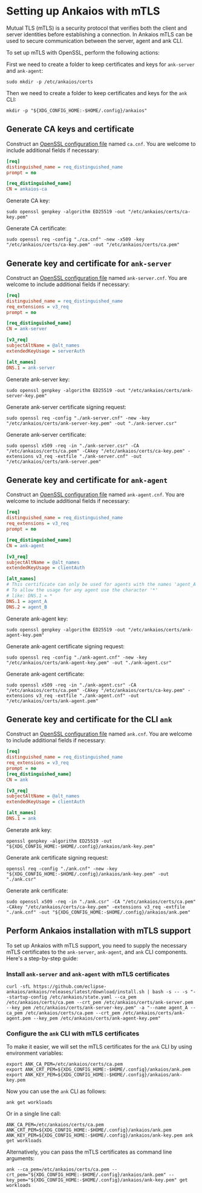 # Setting up Ankaios with mTLS

 Mutual TLS (mTLS) is a security protocol that verifies both the client and server identities before establishing a connection. In Ankaios mTLS can be used to secure communication between the server, agent and ank CLI.

To set up mTLS with OpenSSL, perform the following actions:

First we need to create a folder to keep certificates and keys for `ank-server` and `ank-agent`:

```shell
sudo mkdir -p /etc/ankaios/certs
```

Then we need to create a folder to keep certificates and keys for the `ank` CLI:

```shell
mkdir -p "${XDG_CONFIG_HOME:-$HOME/.config}/ankaios"
```

## Generate CA keys and certificate

Construct an [OpenSSL configuration file](https://www.openssl.org/docs/manmaster/man5/config.html) named `ca.cnf`. You are welcome to include additional fields if necessary:

```ini title="ca.cnf"
[req]
distinguished_name = req_distinguished_name
prompt = no

[req_distinguished_name]
CN = ankaios-ca
```

Generate CA key:

```shell
sudo openssl genpkey -algorithm ED25519 -out "/etc/ankaios/certs/ca-key.pem"
```

Generate CA certificate:

```shell
sudo openssl req -config "./ca.cnf" -new -x509 -key "/etc/ankaios/certs/ca-key.pem" -out "/etc/ankaios/certs/ca.pem"
```

## Generate key and certificate for `ank-server`

Construct an [OpenSSL configuration file](https://www.openssl.org/docs/manmaster/man5/config.html) named `ank-server.cnf`. You are welcome to include additional fields if necessary:

```ini title="ank-server.cnf"
[req]
distinguished_name = req_distinguished_name
req_extensions = v3_req
prompt = no

[req_distinguished_name]
CN = ank-server

[v3_req]
subjectAltName = @alt_names
extendedKeyUsage = serverAuth

[alt_names]
DNS.1 = ank-server
```

Generate ank-server key:

```shell
sudo openssl genpkey -algorithm ED25519 -out "/etc/ankaios/certs/ank-server-key.pem"
```

Generate ank-server certificate signing request:

```shell
sudo openssl req -config "./ank-server.cnf" -new -key "/etc/ankaios/certs/ank-server-key.pem" -out "./ank-server.csr"
```

Generate ank-server certificate:

```shell
sudo openssl x509 -req -in "./ank-server.csr" -CA "/etc/ankaios/certs/ca.pem" -CAkey "/etc/ankaios/certs/ca-key.pem" -extensions v3_req -extfile "./ank-server.cnf" -out "/etc/ankaios/certs/ank-server.pem"
```

## Generate key and certificate for `ank-agent`

Construct an [OpenSSL configuration file](https://www.openssl.org/docs/manmaster/man5/config.html) named `ank-agent.cnf`. You are welcome to include additional fields if necessary:

```ini title="ank-agent.cnf"
[req]
distinguished_name = req_distinguished_name
req_extensions = v3_req
prompt = no

[req_distinguished_name]
CN = ank-agent

[v3_req]
subjectAltName = @alt_names
extendedKeyUsage = clientAuth

[alt_names]
# This certificate can only be used for agents with the names 'agent_A' or 'agent_B'
# To allow the usage for any agent use the character '*'
# like: DNS.1 = *
DNS.1 = agent_A
DNS.2 = agent_B

```

Generate ank-agent key:

```shell
sudo openssl genpkey -algorithm ED25519 -out "/etc/ankaios/certs/ank-agent-key.pem"
```

Generate ank-agent certificate signing request:

```shell
sudo openssl req -config "./ank-agent.cnf" -new -key "/etc/ankaios/certs/ank-agent-key.pem" -out "./ank-agent.csr"
```

Generate ank-agent certificate:

```shell
sudo openssl x509 -req -in "./ank-agent.csr" -CA "/etc/ankaios/certs/ca.pem" -CAkey "/etc/ankaios/certs/ca-key.pem" -extensions v3_req -extfile "./ank-agent.cnf" -out "/etc/ankaios/certs/ank-agent.pem"
```

## Generate key and certificate for the CLI `ank`

Construct an [OpenSSL configuration file](https://www.openssl.org/docs/manmaster/man5/config.html) named `ank.cnf`. You are welcome to include additional fields if necessary:

```ini title="ank.cnf"
[req]
distinguished_name = req_distinguished_name
req_extensions = v3_req
prompt = no
[req_distinguished_name]
CN = ank

[v3_req]
subjectAltName = @alt_names
extendedKeyUsage = clientAuth

[alt_names]
DNS.1 = ank

```

Generate ank key:

```shell
openssl genpkey -algorithm ED25519 -out "${XDG_CONFIG_HOME:-$HOME/.config}/ankaios/ank-key.pem"
```

Generate ank certificate signing request:

```shell
openssl req -config "./ank.cnf" -new -key "${XDG_CONFIG_HOME:-$HOME/.config}/ankaios/ank-key.pem" -out "./ank.csr"
```

Generate ank certificate:

```shell
sudo openssl x509 -req -in "./ank.csr" -CA "/etc/ankaios/certs/ca.pem" -CAkey "/etc/ankaios/certs/ca-key.pem" -extensions v3_req -extfile "./ank.cnf" -out "${XDG_CONFIG_HOME:-$HOME/.config}/ankaios/ank.pem"
```

## Perform Ankaios installation with mTLS support

To set up Ankaios with mTLS support, you need to supply the necessary mTLS certificates to the `ank-server`, `ank-agent`, and `ank` CLI components. Here's a step-by-step guide:

### Install `ank-server` and `ank-agent` with mTLS certificates

```shell
curl -sfL https://github.com/eclipse-ankaios/ankaios/releases/latest/download/install.sh | bash -s -- -s "--startup-config /etc/ankaios/state.yaml --ca_pem /etc/ankaios/certs/ca.pem --crt_pem /etc/ankaios/certs/ank-server.pem --key_pem /etc/ankaios/certs/ank-server-key.pem" -a "--name agent_A --ca_pem /etc/ankaios/certs/ca.pem --crt_pem /etc/ankaios/certs/ank-agent.pem --key_pem /etc/ankaios/certs/ank-agent-key.pem"
```

### Configure the `ank` CLI with mTLS certificates

To make it easier, we will set the mTLS certificates for the `ank` CLI by using environment variables:

```shell
export ANK_CA_PEM=/etc/ankaios/certs/ca.pem
export ANK_CRT_PEM=${XDG_CONFIG_HOME:-$HOME/.config}/ankaios/ank.pem
export ANK_KEY_PEM=${XDG_CONFIG_HOME:-$HOME/.config}/ankaios/ank-key.pem
```

Now you can use the `ank` CLI as follows:

```shell
ank get workloads
```

Or in a single line call:

```shell
ANK_CA_PEM=/etc/ankaios/certs/ca.pem ANK_CRT_PEM=${XDG_CONFIG_HOME:-$HOME/.config}/ankaios/ank.pem ANK_KEY_PEM=${XDG_CONFIG_HOME:-$HOME/.config}/ankaios/ank-key.pem ank get workloads
```

Alternatively, you can pass the mTLS certificates as command line arguments:

```shell
ank --ca_pem=/etc/ankaios/certs/ca.pem --crt_pem="${XDG_CONFIG_HOME:-$HOME/.config}/ankaios/ank.pem" --key_pem="${XDG_CONFIG_HOME:-$HOME/.config}/ankaios/ank-key.pem" get workloads
```
